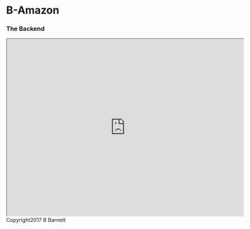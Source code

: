 <!DOCTYPE html>
<html lang="en">
<head>
   <meta charset="utf-8">
</head>

<body>
<h1>B-Amazon</h1>
<h3>The Backend</h3>
<iframe src="https://drive.google.com/file/d/1s-qnnw9MMmeEIK4Jpb9ha3NUiyXd1D1i/preview" width="640" height="480"></iframe>

<footer class="footer clearfix">
        Copyright2017 B Barnett

 </footer>
    
</body>
</html>
